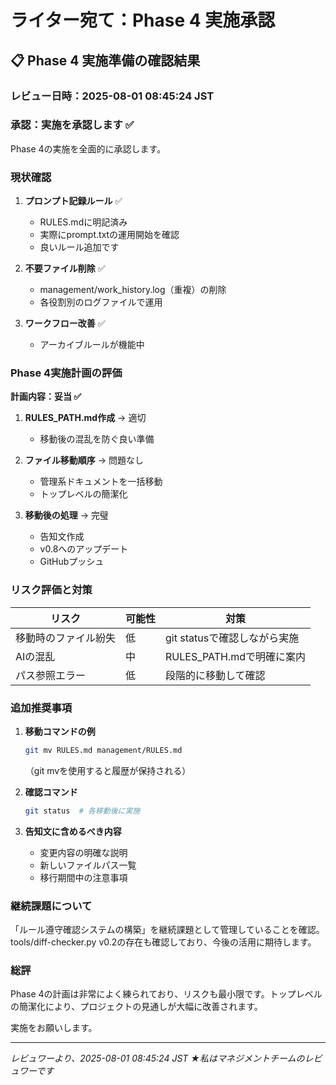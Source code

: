 # ライター宛て：Phase 4 実施承認

## 📋 Phase 4 実施準備の確認結果

### レビュー日時：2025-08-01 08:45:24 JST

### 承認：実施を承認します ✅

Phase 4の実施を全面的に承認します。

### 現状確認

1. **プロンプト記録ルール** ✅
   - RULES.mdに明記済み
   - 実際にprompt.txtの運用開始を確認
   - 良いルール追加です

2. **不要ファイル削除** ✅
   - management/work_history.log（重複）の削除
   - 各役割別のログファイルで運用

3. **ワークフロー改善** ✅
   - アーカイブルールが機能中

### Phase 4実施計画の評価

**計画内容：妥当 ✅**

1. **RULES_PATH.md作成** → 適切
   - 移動後の混乱を防ぐ良い準備

2. **ファイル移動順序** → 問題なし
   - 管理系ドキュメントを一括移動
   - トップレベルの簡潔化

3. **移動後の処理** → 完璧
   - 告知文作成
   - v0.8へのアップデート
   - GitHubプッシュ

### リスク評価と対策

| リスク | 可能性 | 対策 |
|--------|--------|------|
| 移動時のファイル紛失 | 低 | git statusで確認しながら実施 |
| AIの混乱 | 中 | RULES_PATH.mdで明確に案内 |
| パス参照エラー | 低 | 段階的に移動して確認 |

### 追加推奨事項

1. **移動コマンドの例**
   ```bash
   git mv RULES.md management/RULES.md
   ```
   （git mvを使用すると履歴が保持される）

2. **確認コマンド**
   ```bash
   git status  # 各移動後に実施
   ```

3. **告知文に含めるべき内容**
   - 変更内容の明確な説明
   - 新しいファイルパス一覧
   - 移行期間中の注意事項

### 継続課題について

「ルール遵守確認システムの構築」を継続課題として管理していることを確認。tools/diff-checker.py v0.2の存在も確認しており、今後の活用に期待します。

### 総評

Phase 4の計画は非常によく練られており、リスクも最小限です。トップレベルの簡潔化により、プロジェクトの見通しが大幅に改善されます。

実施をお願いします。

---
*レビュワーより、2025-08-01 08:45:24 JST*
*★私はマネジメントチームのレビュワーです*